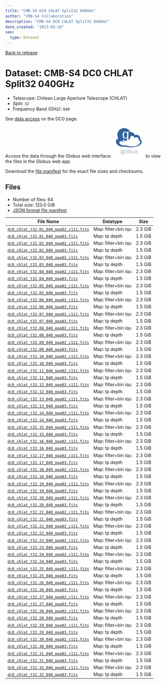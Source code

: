 ```yaml
---
title: "CMB-S4 DC0 CHLAT Split32 040GHz"
author: "CMB-S4 Collaboration"
description: "CMB-S4 DC0 CHLAT Split32 040GHz"
date_created: "2023-03-16"
seo:
  type: Dataset
---
```


[Back to release](./dc0.html#datasets)

# Dataset: CMB-S4 DC0 CHLAT Split32 040GHz

- Telescope: Chilean Large Aperture Telescope (CHLAT) 
- Split: `32`
- Frequency Band (GHz): `040`

See [data access](./dc0.html#data-access) on the DC0 page.

Access the data through the Globus web interface: [![Download via Globus](images/globus-logo.png)](https://app.globus.org/file-manager?origin_id=38f01147-f09e-483d-a552-3866669a846d&origin_path=%2Fdatareleases%2Fdc0%2Fmission%2Fchlat%2Fsplit32%2F040%2F) to view the files in the Globus web app.

Download the [file manifest](https://g-456d30.0ed28.75bc.data.globus.org/datareleases/dc0/mission/chlat/split32/040/manifest.json) for the exact file sizes and checksums.

## Files

- Number of files: 64
- Total size: 120.0 GiB
- [JSON format file manifest](https://g-456d30.0ed28.75bc.data.globus.org/datareleases/dc0/mission/chlat/split32/040/manifest.json)

|                                                                               File Name                                                                               |      Datatype       |  Size   |
| --------------------------------------------------------------------------------------------------------------------------------------------------------------------- | ------------------- | ------- |
| [`dc0_chlat_t32.01_040_map02_c111.fits`](https://g-456d30.0ed28.75bc.data.globus.org/datareleases/dc0/mission/chlat/split32/040/dc0_chlat_t32.01_040_map02_c111.fits) | Map: filter+bin iqu | 2.3 GiB |
| [`dc0_chlat_t32.01_040_map03.fits`](https://g-456d30.0ed28.75bc.data.globus.org/datareleases/dc0/mission/chlat/split32/040/dc0_chlat_t32.01_040_map03.fits)           | Map: tp depth       | 1.5 GiB |
| [`dc0_chlat_t32.02_040_map02_c111.fits`](https://g-456d30.0ed28.75bc.data.globus.org/datareleases/dc0/mission/chlat/split32/040/dc0_chlat_t32.02_040_map02_c111.fits) | Map: filter+bin iqu | 2.3 GiB |
| [`dc0_chlat_t32.02_040_map03.fits`](https://g-456d30.0ed28.75bc.data.globus.org/datareleases/dc0/mission/chlat/split32/040/dc0_chlat_t32.02_040_map03.fits)           | Map: tp depth       | 1.5 GiB |
| [`dc0_chlat_t32.03_040_map02_c111.fits`](https://g-456d30.0ed28.75bc.data.globus.org/datareleases/dc0/mission/chlat/split32/040/dc0_chlat_t32.03_040_map02_c111.fits) | Map: filter+bin iqu | 2.3 GiB |
| [`dc0_chlat_t32.03_040_map03.fits`](https://g-456d30.0ed28.75bc.data.globus.org/datareleases/dc0/mission/chlat/split32/040/dc0_chlat_t32.03_040_map03.fits)           | Map: tp depth       | 1.5 GiB |
| [`dc0_chlat_t32.04_040_map02_c111.fits`](https://g-456d30.0ed28.75bc.data.globus.org/datareleases/dc0/mission/chlat/split32/040/dc0_chlat_t32.04_040_map02_c111.fits) | Map: filter+bin iqu | 2.3 GiB |
| [`dc0_chlat_t32.04_040_map03.fits`](https://g-456d30.0ed28.75bc.data.globus.org/datareleases/dc0/mission/chlat/split32/040/dc0_chlat_t32.04_040_map03.fits)           | Map: tp depth       | 1.5 GiB |
| [`dc0_chlat_t32.05_040_map02_c111.fits`](https://g-456d30.0ed28.75bc.data.globus.org/datareleases/dc0/mission/chlat/split32/040/dc0_chlat_t32.05_040_map02_c111.fits) | Map: filter+bin iqu | 2.3 GiB |
| [`dc0_chlat_t32.05_040_map03.fits`](https://g-456d30.0ed28.75bc.data.globus.org/datareleases/dc0/mission/chlat/split32/040/dc0_chlat_t32.05_040_map03.fits)           | Map: tp depth       | 1.5 GiB |
| [`dc0_chlat_t32.06_040_map02_c111.fits`](https://g-456d30.0ed28.75bc.data.globus.org/datareleases/dc0/mission/chlat/split32/040/dc0_chlat_t32.06_040_map02_c111.fits) | Map: filter+bin iqu | 2.3 GiB |
| [`dc0_chlat_t32.06_040_map03.fits`](https://g-456d30.0ed28.75bc.data.globus.org/datareleases/dc0/mission/chlat/split32/040/dc0_chlat_t32.06_040_map03.fits)           | Map: tp depth       | 1.5 GiB |
| [`dc0_chlat_t32.07_040_map02_c111.fits`](https://g-456d30.0ed28.75bc.data.globus.org/datareleases/dc0/mission/chlat/split32/040/dc0_chlat_t32.07_040_map02_c111.fits) | Map: filter+bin iqu | 2.3 GiB |
| [`dc0_chlat_t32.07_040_map03.fits`](https://g-456d30.0ed28.75bc.data.globus.org/datareleases/dc0/mission/chlat/split32/040/dc0_chlat_t32.07_040_map03.fits)           | Map: tp depth       | 1.5 GiB |
| [`dc0_chlat_t32.08_040_map02_c111.fits`](https://g-456d30.0ed28.75bc.data.globus.org/datareleases/dc0/mission/chlat/split32/040/dc0_chlat_t32.08_040_map02_c111.fits) | Map: filter+bin iqu | 2.3 GiB |
| [`dc0_chlat_t32.08_040_map03.fits`](https://g-456d30.0ed28.75bc.data.globus.org/datareleases/dc0/mission/chlat/split32/040/dc0_chlat_t32.08_040_map03.fits)           | Map: tp depth       | 1.5 GiB |
| [`dc0_chlat_t32.09_040_map02_c111.fits`](https://g-456d30.0ed28.75bc.data.globus.org/datareleases/dc0/mission/chlat/split32/040/dc0_chlat_t32.09_040_map02_c111.fits) | Map: filter+bin iqu | 2.3 GiB |
| [`dc0_chlat_t32.09_040_map03.fits`](https://g-456d30.0ed28.75bc.data.globus.org/datareleases/dc0/mission/chlat/split32/040/dc0_chlat_t32.09_040_map03.fits)           | Map: tp depth       | 1.5 GiB |
| [`dc0_chlat_t32.10_040_map02_c111.fits`](https://g-456d30.0ed28.75bc.data.globus.org/datareleases/dc0/mission/chlat/split32/040/dc0_chlat_t32.10_040_map02_c111.fits) | Map: filter+bin iqu | 2.3 GiB |
| [`dc0_chlat_t32.10_040_map03.fits`](https://g-456d30.0ed28.75bc.data.globus.org/datareleases/dc0/mission/chlat/split32/040/dc0_chlat_t32.10_040_map03.fits)           | Map: tp depth       | 1.5 GiB |
| [`dc0_chlat_t32.11_040_map02_c111.fits`](https://g-456d30.0ed28.75bc.data.globus.org/datareleases/dc0/mission/chlat/split32/040/dc0_chlat_t32.11_040_map02_c111.fits) | Map: filter+bin iqu | 2.3 GiB |
| [`dc0_chlat_t32.11_040_map03.fits`](https://g-456d30.0ed28.75bc.data.globus.org/datareleases/dc0/mission/chlat/split32/040/dc0_chlat_t32.11_040_map03.fits)           | Map: tp depth       | 1.5 GiB |
| [`dc0_chlat_t32.12_040_map02_c111.fits`](https://g-456d30.0ed28.75bc.data.globus.org/datareleases/dc0/mission/chlat/split32/040/dc0_chlat_t32.12_040_map02_c111.fits) | Map: filter+bin iqu | 2.3 GiB |
| [`dc0_chlat_t32.12_040_map03.fits`](https://g-456d30.0ed28.75bc.data.globus.org/datareleases/dc0/mission/chlat/split32/040/dc0_chlat_t32.12_040_map03.fits)           | Map: tp depth       | 1.5 GiB |
| [`dc0_chlat_t32.13_040_map02_c111.fits`](https://g-456d30.0ed28.75bc.data.globus.org/datareleases/dc0/mission/chlat/split32/040/dc0_chlat_t32.13_040_map02_c111.fits) | Map: filter+bin iqu | 2.3 GiB |
| [`dc0_chlat_t32.13_040_map03.fits`](https://g-456d30.0ed28.75bc.data.globus.org/datareleases/dc0/mission/chlat/split32/040/dc0_chlat_t32.13_040_map03.fits)           | Map: tp depth       | 1.5 GiB |
| [`dc0_chlat_t32.14_040_map02_c111.fits`](https://g-456d30.0ed28.75bc.data.globus.org/datareleases/dc0/mission/chlat/split32/040/dc0_chlat_t32.14_040_map02_c111.fits) | Map: filter+bin iqu | 2.3 GiB |
| [`dc0_chlat_t32.14_040_map03.fits`](https://g-456d30.0ed28.75bc.data.globus.org/datareleases/dc0/mission/chlat/split32/040/dc0_chlat_t32.14_040_map03.fits)           | Map: tp depth       | 1.5 GiB |
| [`dc0_chlat_t32.15_040_map02_c111.fits`](https://g-456d30.0ed28.75bc.data.globus.org/datareleases/dc0/mission/chlat/split32/040/dc0_chlat_t32.15_040_map02_c111.fits) | Map: filter+bin iqu | 2.3 GiB |
| [`dc0_chlat_t32.15_040_map03.fits`](https://g-456d30.0ed28.75bc.data.globus.org/datareleases/dc0/mission/chlat/split32/040/dc0_chlat_t32.15_040_map03.fits)           | Map: tp depth       | 1.5 GiB |
| [`dc0_chlat_t32.16_040_map02_c111.fits`](https://g-456d30.0ed28.75bc.data.globus.org/datareleases/dc0/mission/chlat/split32/040/dc0_chlat_t32.16_040_map02_c111.fits) | Map: filter+bin iqu | 2.3 GiB |
| [`dc0_chlat_t32.16_040_map03.fits`](https://g-456d30.0ed28.75bc.data.globus.org/datareleases/dc0/mission/chlat/split32/040/dc0_chlat_t32.16_040_map03.fits)           | Map: tp depth       | 1.5 GiB |
| [`dc0_chlat_t32.17_040_map02_c111.fits`](https://g-456d30.0ed28.75bc.data.globus.org/datareleases/dc0/mission/chlat/split32/040/dc0_chlat_t32.17_040_map02_c111.fits) | Map: filter+bin iqu | 2.3 GiB |
| [`dc0_chlat_t32.17_040_map03.fits`](https://g-456d30.0ed28.75bc.data.globus.org/datareleases/dc0/mission/chlat/split32/040/dc0_chlat_t32.17_040_map03.fits)           | Map: tp depth       | 1.5 GiB |
| [`dc0_chlat_t32.18_040_map02_c111.fits`](https://g-456d30.0ed28.75bc.data.globus.org/datareleases/dc0/mission/chlat/split32/040/dc0_chlat_t32.18_040_map02_c111.fits) | Map: filter+bin iqu | 2.3 GiB |
| [`dc0_chlat_t32.18_040_map03.fits`](https://g-456d30.0ed28.75bc.data.globus.org/datareleases/dc0/mission/chlat/split32/040/dc0_chlat_t32.18_040_map03.fits)           | Map: tp depth       | 1.5 GiB |
| [`dc0_chlat_t32.19_040_map02_c111.fits`](https://g-456d30.0ed28.75bc.data.globus.org/datareleases/dc0/mission/chlat/split32/040/dc0_chlat_t32.19_040_map02_c111.fits) | Map: filter+bin iqu | 2.3 GiB |
| [`dc0_chlat_t32.19_040_map03.fits`](https://g-456d30.0ed28.75bc.data.globus.org/datareleases/dc0/mission/chlat/split32/040/dc0_chlat_t32.19_040_map03.fits)           | Map: tp depth       | 1.5 GiB |
| [`dc0_chlat_t32.20_040_map02_c111.fits`](https://g-456d30.0ed28.75bc.data.globus.org/datareleases/dc0/mission/chlat/split32/040/dc0_chlat_t32.20_040_map02_c111.fits) | Map: filter+bin iqu | 2.3 GiB |
| [`dc0_chlat_t32.20_040_map03.fits`](https://g-456d30.0ed28.75bc.data.globus.org/datareleases/dc0/mission/chlat/split32/040/dc0_chlat_t32.20_040_map03.fits)           | Map: tp depth       | 1.5 GiB |
| [`dc0_chlat_t32.21_040_map02_c111.fits`](https://g-456d30.0ed28.75bc.data.globus.org/datareleases/dc0/mission/chlat/split32/040/dc0_chlat_t32.21_040_map02_c111.fits) | Map: filter+bin iqu | 2.3 GiB |
| [`dc0_chlat_t32.21_040_map03.fits`](https://g-456d30.0ed28.75bc.data.globus.org/datareleases/dc0/mission/chlat/split32/040/dc0_chlat_t32.21_040_map03.fits)           | Map: tp depth       | 1.5 GiB |
| [`dc0_chlat_t32.22_040_map02_c111.fits`](https://g-456d30.0ed28.75bc.data.globus.org/datareleases/dc0/mission/chlat/split32/040/dc0_chlat_t32.22_040_map02_c111.fits) | Map: filter+bin iqu | 2.3 GiB |
| [`dc0_chlat_t32.22_040_map03.fits`](https://g-456d30.0ed28.75bc.data.globus.org/datareleases/dc0/mission/chlat/split32/040/dc0_chlat_t32.22_040_map03.fits)           | Map: tp depth       | 1.5 GiB |
| [`dc0_chlat_t32.23_040_map02_c111.fits`](https://g-456d30.0ed28.75bc.data.globus.org/datareleases/dc0/mission/chlat/split32/040/dc0_chlat_t32.23_040_map02_c111.fits) | Map: filter+bin iqu | 2.3 GiB |
| [`dc0_chlat_t32.23_040_map03.fits`](https://g-456d30.0ed28.75bc.data.globus.org/datareleases/dc0/mission/chlat/split32/040/dc0_chlat_t32.23_040_map03.fits)           | Map: tp depth       | 1.5 GiB |
| [`dc0_chlat_t32.24_040_map02_c111.fits`](https://g-456d30.0ed28.75bc.data.globus.org/datareleases/dc0/mission/chlat/split32/040/dc0_chlat_t32.24_040_map02_c111.fits) | Map: filter+bin iqu | 2.3 GiB |
| [`dc0_chlat_t32.24_040_map03.fits`](https://g-456d30.0ed28.75bc.data.globus.org/datareleases/dc0/mission/chlat/split32/040/dc0_chlat_t32.24_040_map03.fits)           | Map: tp depth       | 1.5 GiB |
| [`dc0_chlat_t32.25_040_map02_c111.fits`](https://g-456d30.0ed28.75bc.data.globus.org/datareleases/dc0/mission/chlat/split32/040/dc0_chlat_t32.25_040_map02_c111.fits) | Map: filter+bin iqu | 2.3 GiB |
| [`dc0_chlat_t32.25_040_map03.fits`](https://g-456d30.0ed28.75bc.data.globus.org/datareleases/dc0/mission/chlat/split32/040/dc0_chlat_t32.25_040_map03.fits)           | Map: tp depth       | 1.5 GiB |
| [`dc0_chlat_t32.26_040_map02_c111.fits`](https://g-456d30.0ed28.75bc.data.globus.org/datareleases/dc0/mission/chlat/split32/040/dc0_chlat_t32.26_040_map02_c111.fits) | Map: filter+bin iqu | 2.3 GiB |
| [`dc0_chlat_t32.26_040_map03.fits`](https://g-456d30.0ed28.75bc.data.globus.org/datareleases/dc0/mission/chlat/split32/040/dc0_chlat_t32.26_040_map03.fits)           | Map: tp depth       | 1.5 GiB |
| [`dc0_chlat_t32.27_040_map02_c111.fits`](https://g-456d30.0ed28.75bc.data.globus.org/datareleases/dc0/mission/chlat/split32/040/dc0_chlat_t32.27_040_map02_c111.fits) | Map: filter+bin iqu | 2.3 GiB |
| [`dc0_chlat_t32.27_040_map03.fits`](https://g-456d30.0ed28.75bc.data.globus.org/datareleases/dc0/mission/chlat/split32/040/dc0_chlat_t32.27_040_map03.fits)           | Map: tp depth       | 1.5 GiB |
| [`dc0_chlat_t32.28_040_map02_c111.fits`](https://g-456d30.0ed28.75bc.data.globus.org/datareleases/dc0/mission/chlat/split32/040/dc0_chlat_t32.28_040_map02_c111.fits) | Map: filter+bin iqu | 2.3 GiB |
| [`dc0_chlat_t32.28_040_map03.fits`](https://g-456d30.0ed28.75bc.data.globus.org/datareleases/dc0/mission/chlat/split32/040/dc0_chlat_t32.28_040_map03.fits)           | Map: tp depth       | 1.5 GiB |
| [`dc0_chlat_t32.29_040_map02_c111.fits`](https://g-456d30.0ed28.75bc.data.globus.org/datareleases/dc0/mission/chlat/split32/040/dc0_chlat_t32.29_040_map02_c111.fits) | Map: filter+bin iqu | 2.3 GiB |
| [`dc0_chlat_t32.29_040_map03.fits`](https://g-456d30.0ed28.75bc.data.globus.org/datareleases/dc0/mission/chlat/split32/040/dc0_chlat_t32.29_040_map03.fits)           | Map: tp depth       | 1.5 GiB |
| [`dc0_chlat_t32.30_040_map02_c111.fits`](https://g-456d30.0ed28.75bc.data.globus.org/datareleases/dc0/mission/chlat/split32/040/dc0_chlat_t32.30_040_map02_c111.fits) | Map: filter+bin iqu | 2.3 GiB |
| [`dc0_chlat_t32.30_040_map03.fits`](https://g-456d30.0ed28.75bc.data.globus.org/datareleases/dc0/mission/chlat/split32/040/dc0_chlat_t32.30_040_map03.fits)           | Map: tp depth       | 1.5 GiB |
| [`dc0_chlat_t32.31_040_map02_c111.fits`](https://g-456d30.0ed28.75bc.data.globus.org/datareleases/dc0/mission/chlat/split32/040/dc0_chlat_t32.31_040_map02_c111.fits) | Map: filter+bin iqu | 2.3 GiB |
| [`dc0_chlat_t32.31_040_map03.fits`](https://g-456d30.0ed28.75bc.data.globus.org/datareleases/dc0/mission/chlat/split32/040/dc0_chlat_t32.31_040_map03.fits)           | Map: tp depth       | 1.5 GiB |
| [`dc0_chlat_t32.32_040_map02_c111.fits`](https://g-456d30.0ed28.75bc.data.globus.org/datareleases/dc0/mission/chlat/split32/040/dc0_chlat_t32.32_040_map02_c111.fits) | Map: filter+bin iqu | 2.3 GiB |
| [`dc0_chlat_t32.32_040_map03.fits`](https://g-456d30.0ed28.75bc.data.globus.org/datareleases/dc0/mission/chlat/split32/040/dc0_chlat_t32.32_040_map03.fits)           | Map: tp depth       | 1.5 GiB |
